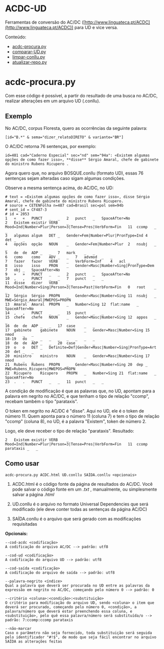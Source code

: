 # ACDC-UD
Ferramentas de conversão do AC/DC ([http://www.linguateca.pt/ACDC](http://www.linguateca.pt/ACDC)) para UD e vice versa.

Conteúdo:

* [acdc-procura.py](#acdc-procura.py)
* [comparar-UD.py](#comparar-UD.py)
* [limpar-conllu.py](#limpar-conllu.py)
* [atualizar-repo.py](#atualizar-repo.py)

# acdc-procura.py

Com esse código é possível, a partir do resultado de uma busca no AC/DC, realizar alterações em um arquivo UD (.conllu).

## Exemplo

No AC/DC, corpus Floresta, quero as ocorrências da seguinte palavra:

    [id="B.*" & sema="dizer_relatoDIRETO" & variante="BR"]

O AC/DC retorna 76 sentenças, por exemplo:

    id=481 cad="Caderno Especial" sec="nd" sem="94a": «Existem algumas opções de como fazer isso», **disse** Sérgio Amaral, chefe de gabinete do ministro Rubens Ricupero .

Agora quero que, no arquivo BOSQUE.conllu (formato UD), essas 76 sentenças sejam alteradas caso sigam algumas condições.

Observe a mesma sentença acima, do AC/DC, no UD:

    # text = «Existem algumas opções de como fazer isso», disse Sérgio Amaral, chefe de gabinete do ministro Rubens Ricupero.
    # source = CETENFolha n=487 cad=Brasil sec=pol sem=94b
    # sent_id = CF487-3
    # id = 2053
    1	«	«	PUNCT	_	_	2	punct	_	SpaceAfter=No
    2	Existem	existir	VERB	_	Mood=Ind|Number=Plur|Person=3|Tense=Pres|VerbForm=Fin	11	ccomp	_	_
    3	algumas	algum	DET	_	Gender=Fem|Number=Plur|PronType=Ind	4	det	_	_
    4	opções	opção	NOUN	_	Gender=Fem|Number=Plur	2	nsubj	_	_
    5	de	de	ADP	_	_	7	mark	_	_
    6	como	como	ADV	_	_	7	advmod	_	_
    7	fazer	fazer	VERB	_	VerbForm=Inf	4	acl	_	_
    8	isso	isso	PRON	_	Gender=Masc|Number=Sing|PronType=Dem	7	obj	_	SpaceAfter=No
    9	»	»	PUNCT	_	_	2	punct	_	SpaceAfter=No
    10	,	,	PUNCT	_	_	7	punct	_	_
    11	disse	dizer	VERB	_	Mood=Ind|Number=Sing|Person=3|Tense=Past|VerbForm=Fin	0	root	_	_
    12	Sérgio	Sérgio	PROPN	_	Gender=Masc|Number=Sing	11	nsubj	_	MWE=Sérgio_Amaral|MWEPOS=PROPN
    13	Amaral	Amaral	PROPN	_	Number=Sing	12	flat:name	_	SpaceAfter=No
    14	,	,	PUNCT	_	_	15	punct	_	_
    15	chefe	chefe	NOUN	_	Gender=Masc|Number=Sing	12	appos	_	_
    16	de	de	ADP	_	_	17	case	_	_
    17	gabinete	gabinete	NOUN	_	Gender=Masc|Number=Sing	15	nmod	_	_
    18-19	do	_	_	_	_	_	_	_	_
    18	de	de	ADP	_	_	20	case	_	_
    19	o	o	DET	_	Definite=Def|Gender=Masc|Number=Sing|PronType=Art	20	det	_	_
    20	ministro	ministro	NOUN	_	Gender=Masc|Number=Sing	17	nmod	_	_
    21	Rubens	Rubens	PROPN	_	Gender=Masc|Number=Sing	20	dep	_	MWE=Rubens_Ricupero|MWEPOS=PROPN
    22	Ricupero	Ricupero	PROPN	_	Number=Sing	21	flat:name	_	SpaceAfter=No
    23	.	.	PUNCT	_	_	11	punct	_	_
    
A condição de modificação é que as palavras que, no UD, apontam para a palavra em negrito no AC/DC, e que tenham o tipo de relação "ccomp", recebam também o tipo "parataxis".

O token em negrito no AC/DC é "disse". Aqui no UD, ele é o token de número 11. Quem aponta para o número 11 (coluna 7) e tem o tipo de relação "ccomp" (coluna 8), no UD, é a palavra "Existem", token de número 2.

Logo, ele deve receber o tipo de relação "parataxis". Resultado:

    2	Existem	existir	VERB	_	Mood=Ind|Number=Plur|Person=3|Tense=Pres|VerbForm=Fin	11	ccomp parataxis	_	_
    
## Como usar

    acdc-procura.py ACDC.html UD.conllu SAÍDA.conllu <opcionais>
    
1) ACDC.html é o código fonte da página de resultados do AC/DC. Você pode salvar o código fonte em um *.txt* , manualmente, ou simplesmente salvar a página *.html*

2) UD.conllu é o arquivo no formato Universal Dependencies que será modificado (ele deve conter todas as sentenças da página AC/DC)

3) SAÍDA.conllu é o arquivo que será gerado com as modificações requisitadas

**Opcionais:**

    --cod-acdc <codificação>
    A codificação do arquivo AC/DC --> padrão: utf8
    
    --cod-ud <codificação>
    A codificação do arquivo UD --> padrão: utf8
    
    --cod-saída <codificação>
    A codificação do arquivo de saída --> padrão: utf8
    
    --palavra-negrito <índice>
    Qual a palavra que deverá ser procurada no UD entre as palavras da expressão em negrito no AC/DC, começando pelo número 0 --> padrão: 0
    
    --critério <coluna>:<condição>:<substituição>
    O critério para modificação do arquivo UD, sendo <coluna> o item que deverá ser procurado, começando pelo número 0, <condição>, a palavra/número que deverá estar preenchendo essa coluna, e <substituição>, pelo quê essa palavra/número será substituída/o --> padrão: 7:ccomp:ccomp parataxis
    
    --não-marcar
    Caso o parâmetro não seja fornecido, toda substituição será seguida pelo identificador "#!$", de modo que seja fácil encontrar no arquivo SAÍDA as alterações feitas
